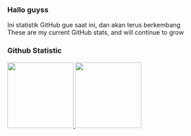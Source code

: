 ### Hallo guyss
Ini statistik GitHub gue saat ini, dan akan terus berkembang<br>
These are my current GitHub stats, and will continue to grow<br>
### Github Statistic
<p align="left">
<a href="https://github.com/rifkialdi">
  <img height="150em" src="https://github-readme-stats-eight-theta.vercel.app/api?username=rifkialdi&show_icons=true&theme=algolia&include_all_commits=true&count_private=true"/>
  <img height="150em" src="https://github-readme-stats-eight-theta.vercel.app/api/top-langs/?username=rifkialdi&layout=compact&langs_count=8&theme=algolia"/>
</a>
</p>

